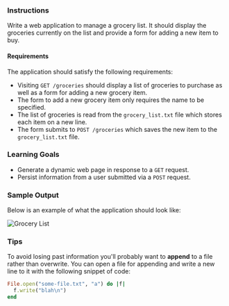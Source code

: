 ### Instructions

Write a web application to manage a grocery list. It should display the groceries currently on the list and provide a form for adding a new item to buy.

#### Requirements

The application should satisfy the following requirements:

* Visiting `GET /groceries` should display a list of groceries to purchase as well as a form for adding a new grocery item.
* The form to add a new grocery item only requires the name to be specified.
* The list of groceries is read from the `grocery_list.txt` file which stores each item on a new line.
* The form submits to `POST /groceries` which saves the new item to the `grocery_list.txt` file.

### Learning Goals

* Generate a dynamic web page in response to a `GET` request.
* Persist information from a user submitted via a `POST` request.

### Sample Output

Below is an example of what the application should look like:

![Grocery List][sample-app]

### Tips

To avoid losing past information you'll probably want to **append** to a file rather than overwrite. You can open a file for appending and write a new line to it with the following snippet of code:

```ruby
File.open("some-file.txt", "a") do |f|
  f.write("blah\n")
end
```

[sample-app]: https://s3.amazonaws.com/hal-assets.launchacademy.com/grocery-list/groceries.png
